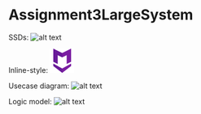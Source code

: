 # Assignment3LargeSystem

SSDs: 
![alt text][logo]

[logo]: https://github.com/large-systems/Assignment3LargeSystem/blob/master/SSD.jpg "SDDs we have created based on out use cases"

Inline-style: 
![alt text](https://github.com/adam-p/markdown-here/raw/master/src/common/images/icon48.png "Logo Title Text 1")

Usecase diagram: 
![alt text](https://github.com/large-systems/Assignment3LargeSystem/blob/master/use_case_diagram.jpg "Diagram on our use cases")


Logic model: 
![alt text](https://github.com/large-systems/Assignment3LargeSystem/blob/master/LogicModel.jpg "Logic model on our hotel system")
